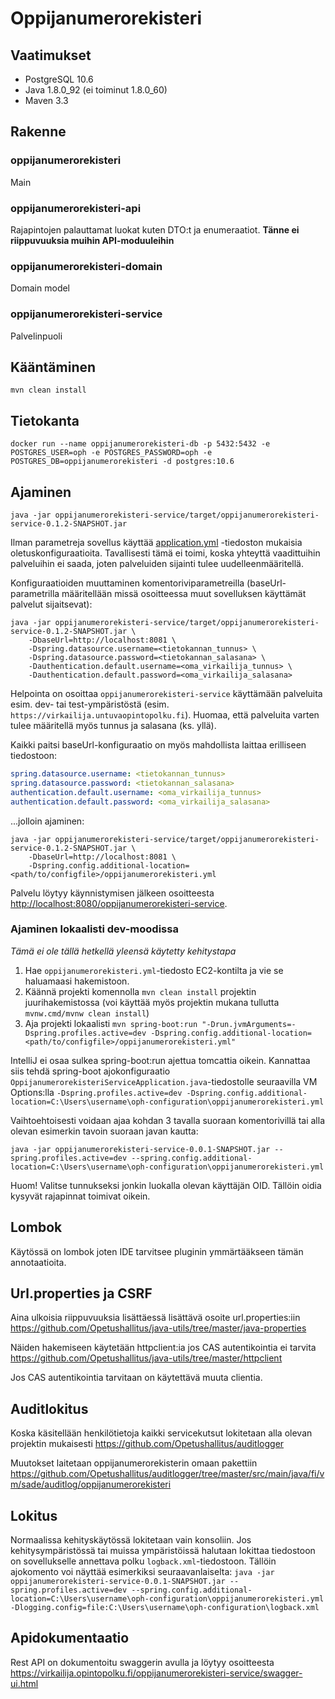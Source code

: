 # Oppijanumerorekisteri

## Vaatimukset
- PostgreSQL 10.6
- Java 1.8.0_92 (ei toiminut 1.8.0_60)
- Maven 3.3

## Rakenne
### oppijanumerorekisteri
Main
### oppijanumerorekisteri-api
Rajapintojen palauttamat luokat kuten DTO:t ja enumeraatiot. **Tänne ei riippuvuuksia muihin API-moduuleihin**
### oppijanumerorekisteri-domain
Domain model
### oppijanumerorekisteri-service
Palvelinpuoli

## Kääntäminen

    mvn clean install

## Tietokanta

    docker run --name oppijanumerorekisteri-db -p 5432:5432 -e POSTGRES_USER=oph -e POSTGRES_PASSWORD=oph -e POSTGRES_DB=oppijanumerorekisteri -d postgres:10.6

## Ajaminen

    java -jar oppijanumerorekisteri-service/target/oppijanumerorekisteri-service-0.1.2-SNAPSHOT.jar

Ilman parametreja sovellus käyttää [application.yml](oppijanumerorekisteri-service/src/main/resources/application.yml)
-tiedoston mukaisia oletuskonfiguraatioita. Tavallisesti tämä ei toimi, koska yhteyttä vaadittuihin palveluihin ei saada, joten palveluiden sijainti tulee uudelleenmääritellä.

Konfiguraatioiden muuttaminen komentoriviparametreilla (baseUrl-parametrilla määritellään missä osoitteessa muut
sovelluksen käyttämät palvelut sijaitsevat):

    java -jar oppijanumerorekisteri-service/target/oppijanumerorekisteri-service-0.1.2-SNAPSHOT.jar \
        -DbaseUrl=http://localhost:8081 \
        -Dspring.datasource.username=<tietokannan_tunnus> \
        -Dspring.datasource.password=<tietokannan_salasana> \
        -Dauthentication.default.username=<oma_virkailija_tunnus> \
        -Dauthentication.default.password=<oma_virkailija_salasana>

Helpointa on osoittaa `oppijanumerorekisteri-service` käyttämään palveluita esim. dev- tai test-ympäristöstä (esim. `https://virkailija.untuvaopintopolku.fi`). Huomaa, että palveluita varten tulee määritellä myös tunnus ja salasana (ks. yllä).

Kaikki paitsi baseUrl-konfiguraatio on myös mahdollista laittaa erilliseen tiedostoon:

```yaml
spring.datasource.username: <tietokannan_tunnus>
spring.datasource.password: <tietokannan_salasana>
authentication.default.username: <oma_virkailija_tunnus>
authentication.default.password: <oma_virkailija_salasana>
```

...jolloin ajaminen:

    java -jar oppijanumerorekisteri-service/target/oppijanumerorekisteri-service-0.1.2-SNAPSHOT.jar \
        -DbaseUrl=http://localhost:8081 \
        -Dspring.config.additional-location=<path/to/configfile>/oppijanumerorekisteri.yml

Palvelu löytyy käynnistymisen jälkeen osoitteesta <http://localhost:8080/oppijanumerorekisteri-service>.

### Ajaminen lokaalisti dev-moodissa

_Tämä ei ole tällä hetkellä yleensä käytetty kehitystapa_

1) Hae `oppijanumerorekisteri.yml`-tiedosto EC2-kontilta ja vie se haluamaasi hakemistoon.
2) Käännä projekti komennolla `mvn clean install` projektin juurihakemistossa (voi käyttää myös projektin mukana tullutta `mvnw.cmd/mvnw clean install`)
3) Aja projekti lokaalisti `mvn spring-boot:run "-Drun.jvmArguments=-Dspring.profiles.active=dev -Dspring.config.additional-location=<path/to/configfile>/oppijanumerorekisteri.yml"`

IntelliJ ei osaa sulkea spring-boot:run ajettua tomcattia oikein. Kannattaa siis tehdä spring-boot ajokonfiguraatio `OppijanumerorekisteriServiceApplication.java`-tiedostolle seuraavilla VM Options:lla `-Dspring.profiles.active=dev -Dspring.config.additional-location=C:\Users\username\oph-configuration\oppijanumerorekisteri.yml`

Vaihtoehtoisesti voidaan ajaa kohdan 3 tavalla suoraan komentorivillä tai alla olevan esimerkin tavoin suoraan javan kautta: 

`java -jar oppijanumerorekisteri-service-0.0.1-SNAPSHOT.jar --spring.profiles.active=dev --spring.config.additional-location=C:\Users\username\oph-configuration\oppijanumerorekisteri.yml`

Huom! Valitse tunnukseksi jonkin luokalla olevan käyttäjän OID. Tällöin oidia kysyvät rajapinnat toimivat oikein.

## Lombok
Käytössä on lombok joten IDE tarvitsee pluginin ymmärtääkseen tämän annotaatioita.

## Url.properties ja CSRF
Aina ulkoisia riippuvuuksia lisättäessä lisättävä osoite url.properties:iin
https://github.com/Opetushallitus/java-utils/tree/master/java-properties

Näiden hakemiseen käytetään httpclient:ia jos CAS autentikointia ei tarvita
https://github.com/Opetushallitus/java-utils/tree/master/httpclient

Jos CAS autentikointia tarvitaan on käytettävä muuta clientia.

## Auditlokitus
Koska käsitellään henkilötietoja kaikki servicekutsut lokitetaan alla olevan projektin mukaisesti
https://github.com/Opetushallitus/auditlogger

Muutokset laitetaan oppijanumerorekisterin omaan pakettiin 
https://github.com/Opetushallitus/auditlogger/tree/master/src/main/java/fi/vm/sade/auditlog/oppijanumerorekisteri

## Lokitus
Normaalissa kehityskäytössä lokitetaan vain konsoliin. Jos kehitysympäristössä tai muissa ympäristöissä halutaan lokittaa tiedostoon on sovellukselle annettava polku `logback.xml`-tiedostoon. Tällöin ajokomento voi näyttää esimerkiksi seuraavanlaiselta: 
`java -jar oppijanumerorekisteri-service-0.0.1-SNAPSHOT.jar --spring.profiles.active=dev --spring.config.additional-location=C:\Users\username\oph-configuration\oppijanumerorekisteri.yml -Dlogging.config=file:C:\Users\username\oph-configuration\logback.xml`

## Apidokumentaatio
Rest API on dokumentoitu swaggerin avulla ja löytyy osoitteesta https://virkailija.opintopolku.fi/oppijanumerorekisteri-service/swagger-ui.html
